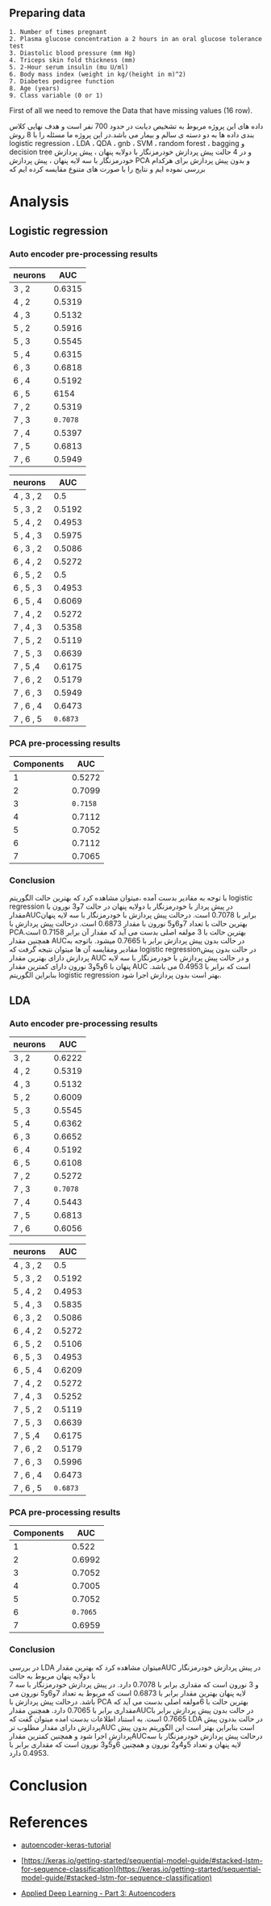 ## Preparing data


    1. Number of times pregnant
    2. Plasma glucose concentration a 2 hours in an oral glucose tolerance test
    3. Diastolic blood pressure (mm Hg)
    4. Triceps skin fold thickness (mm)
    5. 2-Hour serum insulin (mu U/ml)
    6. Body mass index (weight in kg/(height in m)^2)
    7. Diabetes pedigree function
    8. Age (years)
    9. Class variable (0 or 1)    
First of all we need to remove the Data that have missing values (16 row).

داده های این پروژه مربوط به تشخیص دیابت در حدود 700 نفر است و هدف نهایی کلاس بندی داده ها به دو دسته ی سالم و بیمار می باشد.در این پروژه ما مسئله را با 8 روش logistic regression ، LDA ، QDA ، gnb ، SVM ، random forest  ، bagging و decision tree و در 4 حالت پیش پردازش خودرمزنگار با دولایه پنهان ، پیش پردازش خودرمزنگار با سه لایه پنهان ، پیش پردازش PCA و بدون پیش پردازش برای هرکدام بررسی نموده ایم و نتایج را با صورت های متنوع مقایسه کرده ایم که 

# Analysis
## Logistic regression

### Auto encoder pre-processing results

| neurons | AUC    |
|---------|--------|
| 3 , 2   | 0.6315 |
| 4 , 2   | 0.5319 |
| 4 , 3   | 0.5132 |
| 5 , 2   | 0.5916 |
| 5 , 3   | 0.5545 |
| 5 , 4   | 0.6315 |
| 6 , 3   | 0.6818 |
| 6 , 4   | 0.5192 |
| 6 , 5   | 6154   |
| 7 , 2   | 0.5319 |
| 7 , 3   | `0.7078` |
| 7 , 4   | 0.5397 |
| 7 , 5   | 0.6813 |
| 7 , 6   | 0.5949 |



| neurons   | AUC    |
|-----------|--------|
| 4 , 3 , 2 | 0.5    |
| 5 , 3 , 2 | 0.5192 |
| 5 , 4 , 2 | 0.4953 |
| 5 , 4 , 3 | 0.5975 |
| 6 , 3 , 2 | 0.5086 |
| 6 , 4 , 2 | 0.5272 |
| 6 , 5 , 2 | 0.5    |
| 6 , 5 , 3 | 0.4953 |
| 6 , 5 , 4 | 0.6069 |
| 7 , 4 , 2 | 0.5272 |
| 7 , 4 , 3 | 0.5358 |
| 7 , 5 , 2 | 0.5119 |
| 7 , 5 , 3 | 0.6639 |
| 7 , 5 ,4  | 0.6175 |
| 7 , 6 , 2 | 0.5179 |
| 7 , 6 , 3 | 0.5949 |
| 7 , 6 , 4 | 0.6473 |
| 7 , 6 , 5 | `0.6873` |


### PCA pre-processing results


| Components | AUC    |
|------------|--------|
| 1          | 0.5272 |
| 2          | 0.7099 |
| 3          | `0.7158` |
| 4          | 0.7112 |
| 5          | 0.7052 |
| 6          | 0.7112 |
| 7          | 0.7065 |

### Conclusion

با توجه به مقادیر بدست آمده ،میتوان مشاهده کرد که بهترین حالت الگوریتم logistic regression در پیش پرداز با خودرمزنگار با دولایه پنهان در حالت 7و3 نورون با مقدارAUCبرابر با 0.7078 است.
درحالت پیش پردازش با خودرمزنگار با سه لایه پنهان بهترین حالت با تعداد 7و6و5 نورون با مقدار 0.6873 است.
درحالت پیش پردازش با PCAبهترین حالت با 3 مولفه اصلی بدست می آید که مقدار آن برابر 0.7158 است.
همچنین مقدار AUCدر حالت بدون پیش پردازش برابر با 0.7665 میشود.
باتوجه به مقادیر ومقایسه آن ها میتوان نتیجه گرفت که logistic regressionدر حالت بدون پیش پردازش دارای بهترین مقدار    AUC و در حالت پیش پردازش با خودرمزنگار با سه لایه پنهان با 6و5و3 نورون دارای کمترین مقدار AUC است که برابر با 0.4953 می باشد. بنابراین الگوریتم logistic regression بهتر است بدون پردازش اجرا شود.


## LDA

### Auto encoder pre-processing results

| neurons | AUC    |
|---------|--------|
| 3 , 2   | 0.6222 |
| 4 , 2   | 0.5319 |
| 4 , 3   | 0.5132 |
| 5 , 2   | 0.6009 |
| 5 , 3   | 0.5545 |
| 5 , 4   | 0.6362 |
| 6 , 3   | 0.6652 |
| 6 , 4   | 0.5192 |
| 6 , 5   | 0.6108 |
| 7 , 2   | 0.5272 |
| 7 , 3   | `0.7078` |
| 7 , 4   | 0.5443 |
| 7 , 5   | 0.6813 |
| 7 , 6   | 0.6056 |

| neurons   | AUC    |
|-----------|--------|
| 4 , 3 , 2 | 0.5    |
| 5 , 3 , 2 | 0.5192 |
| 5 , 4 , 2 | 0.4953 |
| 5 , 4 , 3 | 0.5835 |
| 6 , 3 , 2 | 0.5086 |
| 6 , 4 , 2 | 0.5272 |
| 6 , 5 , 2 | 0.5106 |
| 6 , 5 , 3 | 0.4953 |
| 6 , 5 , 4 | 0.6209 |
| 7 , 4 , 2 | 0.5272 |
| 7 , 4 , 3 | 0.5252 |
| 7 , 5 , 2 | 0.5119 |
| 7 , 5 , 3 | 0.6639 |
| 7 , 5 ,4  | 0.6175 |
| 7 , 6 , 2 | 0.5179 |
| 7 , 6 , 3 | 0.5996 |
| 7 , 6 , 4 | 0.6473 |
| 7 , 6 , 5 | `0.6873` |

### PCA pre-processing results

|Components| AUC    |
|---|--------|
| 1 | 0.522  |
| 2 | 0.6992 |
| 3 | 0.7052 |
| 4 | 0.7005 |
| 5 | 0.7052 |
| 6 | `0.7065` |
| 7 | 0.6959 |

### Conclusion 
در بررسی LDA  میتوان مشاهده کرد که بهترین مقدارAUC در پیش پردازش خودرمزنگار با دولایه پنهان مربوط به حالت  
7 و 3 نورون است که مقداری برابر با 0.7078 دارد.
در پیش پردازش خودرمزنگار با سه لایه پنهان بهترین مقدار برابر با 0.6873 است که مربوط به تعداد 7و6و5 نورون می باشد.
درحالت پیش پردازش با PCA بهترین حالت با 6مولفه اصلی بدست می آید که مقداری برابر با 0.7065  دارد.
همچنین مقدارAUCدر حالت بدون پیش پردازش برابر با 0.7665  است.
به استناد اطلاعات بدست امده میتوان گفت که LDA در حالت بددون پیش پردازش دارای مقدار مطلوب ترAUC است بنابراین بهتر است این الگوریتم بدون پیش پردازش اجرا شود و همچنین کمترین مقدارAUCدرحالت پیش پردازش خودرمزنگار با سه لایه پنهان و تعداد 5و4و2 نورون و همچنین 6و5و3 نورون است که مقداری برابر با 0.4953 دارد.




# Conclusion
# References
* [autoencoder-keras-tutorial](https://www.datacamp.com/community/tutorials/autoencoder-keras-tutorial)

* [https://keras.io/getting-started/sequential-model-guide/#stacked-lstm-for-sequence-classification](https://keras.io/getting-started/sequential-model-guide/#stacked-lstm-for-sequence-classification)

* [Applied Deep Learning - Part 3: Autoencoders](https://towardsdatascience.com/applied-deep-learning-part-3-autoencoders-1c083af4d798)